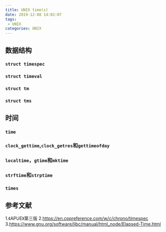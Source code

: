 ```yaml
---
title: UNIX time(s)
date: 2019-12-08 14:02:07
tags:
 - UNIX
categories: UNIX
---
```


## 数据结构

### `struct timespec`

### `struct timeval`

### `struct tm`

### `struct tms`

## 时间

### `time`

### `clock_gettime`,`clock_getres`和`gettimeofday`

### `localtime`，`gtime`和`mktime`

### `strftime`和`strptime`

### `times`


## 参考文献
1.《APUE》第三版
2.https://en.cppreference.com/w/c/chrono/timespec
3.https://www.gnu.org/software/libc/manual/html_node/Elapsed-Time.html
